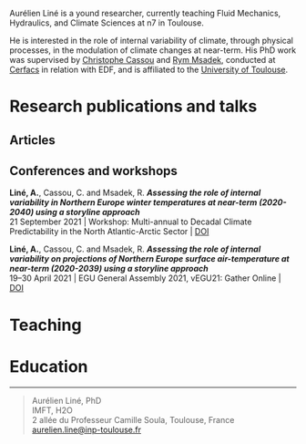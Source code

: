 Aurélien Liné is a yound researcher, currently teaching Fluid Mechanics, Hydraulics, and Climate Sciences at n7 in Toulouse.

He is interested in the role of internal variability of climate, through physical processes, in the modulation of climate changes at near-term.
His PhD work was supervised by [Christophe Cassou](https://cerfacs.fr/~cassou/) and [Rym Msadek](https://cerfacs.fr/~msadek/), conducted at [Cerfacs](https://cerfacs.fr/en/climate-modelling-and-global-change-globc/) in relation with EDF, and is affiliated to the [University of Toulouse](https://en.univ-toulouse.fr/).

# Research publications and talks

## Articles

## Conferences and workshops

**Liné, A.**, Cassou, C. and Msadek, R. ***Assessing the role of internal variability in Northern Europe winter temperatures at near-term (2020-2040) using a storyline approach***  
21 September 2021 | Workshop: Multi-annual to Decadal Climate Predictability in the North Atlantic-Arctic Sector | [DOI](http://dx.doi.org/10.5281/ZENODO.5543500)

**Liné, A.**, Cassou, C. and Msadek, R. ***Assessing the role of internal variability on projections of Northern Europe surface air-temperature at near-term (2020-2039) using a storyline approach***  
19–30 April 2021 | EGU General Assembly 2021, vEGU21: Gather Online | [DOI](http://dx.doi.org/10.5194/egusphere-egu21-15177)

# Teaching

# Education

- - -

> Aurélien Liné, PhD  
> IMFT, H2O  
> 2 allée du Professeur Camille Soula, Toulouse, France  
> [aurelien.line@inp-toulouse.fr](mailto:aurelien.line@inp-toulouse.fr)
